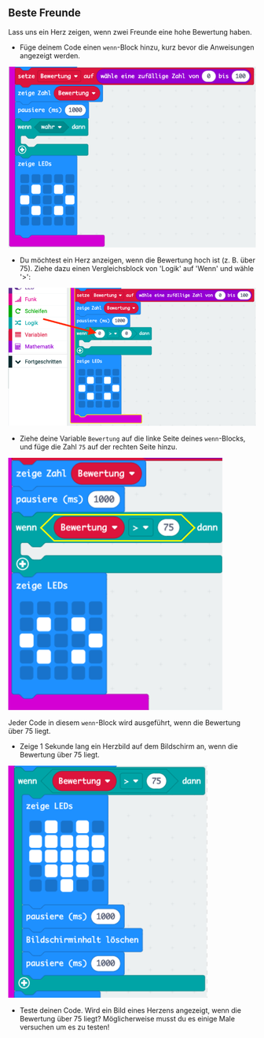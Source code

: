 ## Beste Freunde

Lass uns ein Herz zeigen, wenn zwei Freunde eine hohe Bewertung haben.

+ Füge deinem Code einen `wenn`-Block hinzu, kurz bevor die Anweisungen angezeigt werden.

![Screenshot](images/rate-if.png)

+ Du möchtest ein Herz anzeigen, wenn die Bewertung hoch ist (z. B. über 75). Ziehe dazu einen Vergleichsblock von 'Logik' auf 'Wenn' und wähle '>':

![Screenshot](images/rate-compare.png)

+ Ziehe deine Variable `Bewertung` auf die linke Seite deines `wenn`-Blocks, und füge die Zahl `75` auf der rechten Seite hinzu.

![Screenshot](images/rate-75.png)

Jeder Code in diesem `wenn`-Block wird ausgeführt, wenn die Bewertung über 75 liegt.

+ Zeige 1 Sekunde lang ein Herzbild auf dem Bildschirm an, wenn die Bewertung über 75 liegt.

![Screenshot](images/rate-heart.png)

+ Teste deinen Code. Wird ein Bild eines Herzens angezeigt, wenn die Bewertung über 75 liegt? Möglicherweise musst du es einige Male versuchen um es zu testen!